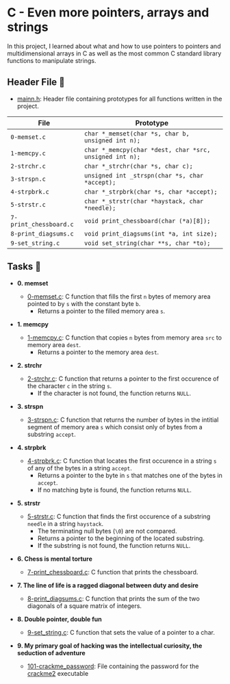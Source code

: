 
# C - Even more pointers, arrays and strings

In this project, I learned about what and how to use pointers to pointers
and multidimensional arrays in C as well as the most common C standard library
functions to manipulate strings.

## Header File :file_folder:

* [mainn.h](./main.h): Header file containing prototypes for all functions written
in the project.

| File         | Prototype                                               |
| ------------ | ------------------------------------------------------- |
| `0-memset.c` | `char *_memset(char *s, char b, unsigned int n);`       |
| `1-memcpy.c` | `char *_memcpy(char *dest, char *src, unsigned int n);` |
| `2-strchr.c` | `char *_strchr(char *s, char c);`                       |
| `3-strspn.c` | `unsigned int _strspn(char *s, char *accept);`          |
| `4-strpbrk.c` | `char *_strpbrk(char *s, char *accept);`               |
| `5-strstr.c` | `char *_strstr(char *haystack, char *needle);`          |
| `7-print_chessboard.c` | `void print_chessboard(char (*a)[8]);`        |
| `8-print_diagsums.c` | `void print_diagsums(int *a, int size);`        |
| `9-set_string.c` | `void set_string(char **s, char *to);`              |

## Tasks :page_with_curl:

* **0. memset**
  * [0-memset.c](./0-memset.c): C function that fills the first `n` bytes of
  memory area pointed to by `s` with the constant byte `b`.
    * Returns a pointer to the filled memory area `s`.

* **1. memcpy**
  * [1-memcpy.c](./1-memcpy.c): C function that copies `n` bytes from memory
  area `src` to memory area `dest`.
    * Returns a pointer to the memory area `dest`.

* **2. strchr**
  * [2-strchr.c](./2-strchr.c): C function that returns a pointer to the first occurence of
  the character `c` in the string `s`.
    * If the character is not found, the function returns `NULL`.

* **3. strspn**
  * [3-strspn.c](./3-strspn.c): C function that returns the number of bytes in the intitial
  segment of memory area `s` which consist only of bytes from a substring `accept`.

* **4. strpbrk**
  * [4-strpbrk.c](./4-strpbrk.c): C function that locates the first occurence in a
  string `s` of any of the bytes in a string `accept`.
    * Returns a pointer to the byte in `s` that matches one of the bytes in `accept`.
    * If no matching byte is found, the function returns `NULL`.

* **5. strstr**
  * [5-strstr.c](./5-strstr.c): C function that finds the first occurence of a
  substring `needle` in a string `haystack`.
    * The terminating null bytes (`\0`) are not compared.
    * Returns a pointer to the beginning of the located substring.
    * If the substring is not found, the function returns `NULL`.

* **6. Chess is mental torture**
  * [7-print_chessboard.c](./7-print_chessboard.c): C function that prints the chessboard.

* **7. The line of life is a ragged diagonal between duty and desire**
  * [8-print_diagsums.c](./8-print_diagsums.c): C function that prints the sum of the two
  diagonals of a square matrix of integers.

* **8. Double pointer, double fun**
  * [9-set_string.c](./9-set_string.c): C function that sets the value of a pointer to a char.

* **9. My primary goal of hacking was the intellectual curiosity, the seduction of adventure**
  * [101-crackme_password](./101-crackme_password): File containing the password for
  the [crackme2](https://github.com/holbertonschool/0x06.c) executable
